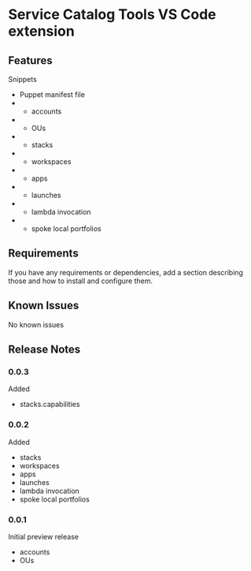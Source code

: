 # Service Catalog Tools VS Code extension


## Features

Snippets
- Puppet manifest file
- - accounts
- - OUs
- - stacks
- - workspaces
- - apps
- - launches
- - lambda invocation
- - spoke local portfolios

## Requirements

If you have any requirements or dependencies, add a section describing those and how to install and configure them.


## Known Issues

No known issues

## Release Notes


### 0.0.3

Added

- stacks.capabilities

### 0.0.2

Added

- stacks
- workspaces
- apps
- launches
- lambda invocation
- spoke local portfolios


### 0.0.1

Initial preview release 

- accounts
- OUs